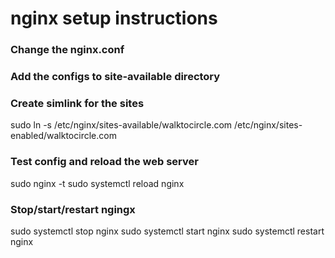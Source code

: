 # nginx setup instructions

### Change the nginx.conf

### Add the configs to site-available directory

### Create simlink for the sites

sudo ln -s /etc/nginx/sites-available/walktocircle.com /etc/nginx/sites-enabled/walktocircle.com

### Test config and reload the web server

sudo nginx -t
sudo systemctl reload nginx

### Stop/start/restart ngingx

sudo systemctl stop nginx
sudo systemctl start nginx
sudo systemctl restart nginx